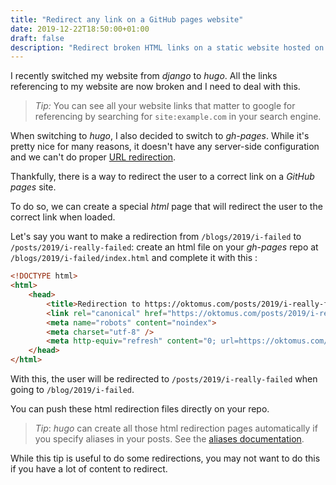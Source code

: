 ```yaml
---
title: "Redirect any link on a GitHub pages website"
date: 2019-12-22T18:50:00+01:00
draft: false
description: "Redirect broken HTML links on a static website hosted on GitHub pages."
---
```


I recently switched my website from *django* to *hugo*. All the links referencing to my website are now broken and I need to deal with this.

> *Tip:* You can see all your website links that matter to google for referencing by searching for `site:example.com` in your search engine.

When switching to *hugo*, I also decided to switch to *gh-pages*. While it's pretty nice for many reasons, it doesn't have any server-side configuration and we can't do proper [URL redirection](https://en.wikipedia.org/wiki/URL_redirection#Using_server-side_scripting_for_redirection).

Thankfully, there is a way to redirect the user to a correct link on a *GitHub pages* site.

To do so, we can create a special *html* page that will redirect the user to the correct link when loaded.

Let's say you want to make a redirection from `/blogs/2019/i-failed` to `/posts/2019/i-really-failed`: create an html file on your *gh-pages* repo at `/blogs/2019/i-failed/index.html` and complete it with this :

```html
<!DOCTYPE html>
<html>
    <head>
        <title>Redirection to https://oktomus.com/posts/2019/i-really-failed</title>
        <link rel="canonical" href="https://oktomus.com/posts/2019/i-really-failed"/>
        <meta name="robots" content="noindex">
        <meta charset="utf-8" />
        <meta http-equiv="refresh" content="0; url=https://oktomus.com/posts/2019/i-really-failed" />
    </head>
</html>
```

With this, the user will be redirected to `/posts/2019/i-really-failed` when going to `/blog/2019/i-failed`.

You can push these html redirection files directly on your repo.

> *Tip*: *hugo* can create all those html redirection pages automatically if you specify aliases in your posts. See the [aliases documentation](https://gohugo.io/content-management/urls/#aliases).

While this tip is useful to do some redirections, you may not want to do this if you have a lot of content to redirect.
